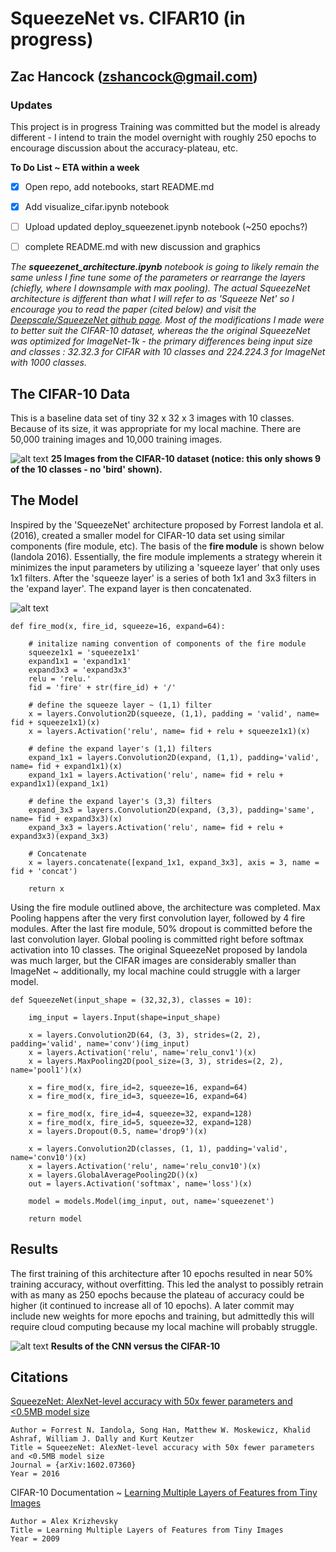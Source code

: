 # SqueezeNet vs. CIFAR10 (in progress)
## Zac Hancock (zshancock@gmail.com)

### Updates
This project is in progress
Training was committed but the model is already different - I intend to train the model overnight with roughly 250 epochs to encourage
discussion about the accuracy-plateau, etc. 

**To Do List ~ ETA within a week**
- [X] Open repo, add notebooks, start README.md
- [X] Add visualize_cifar.ipynb notebook
- [ ] Upload updated deploy_squeezenet.ipynb notebook (~250 epochs?)
- [ ] complete README.md with new discussion and graphics


*The **squeezenet_architecture.ipynb** notebook is going to likely remain the same unless I fine tune some of the parameters or rearrange the layers (chiefly, where I downsample with max pooling). The actual SqueezeNet architecture is different than what I will refer to as 'Squeeze Net' so I encourage you to read the paper (cited below) and visit the [Deepscale/SqueezeNet github page](https://github.com/deepscale/squeezenet). Most of the modifications I made were to better suit the CIFAR-10 dataset, whereas the the original SqueezeNet was optimized for ImageNet-1k - the primary differences being input size and classes : 32.32.3 for CIFAR with 10 classes and 224.224.3 for ImageNet with 1000 classes.*

## The CIFAR-10 Data

This is a baseline data set of tiny 32 x 32 x 3 images with 10 classes. Because of its size, it was appropriate for my local machine. There are 50,000 training images and 10,000 training images.  

![alt text](https://github.com/zshancock/SqueezeNet_vs_CIFAR10/blob/master/graphics/cifar_visual.JPG)
**25 Images from the CIFAR-10 dataset (notice: this only shows 9 of the 10 classes - no 'bird' shown).**

## The Model

Inspired by the 'SqueezeNet' architecture proposed by Forrest Iandola et al. (2016), created a smaller model for CIFAR-10 data set using similar components (fire module, etc). The basis of the **fire module** is shown below (Iandola 2016). Essentially, the fire module implements a strategy wherein it minimizes the input parameters by utilizing a 'squeeze layer' that only uses 1x1 filters. After the 'squeeze layer' is a series of both 1x1 and 3x3 filters in the 'expand layer'. The expand layer is then concatenated. 

![alt text](https://github.com/zshancock/SqueezeNet_vs_CIFAR10/blob/master/graphics/fire_module.JPG)

```
def fire_mod(x, fire_id, squeeze=16, expand=64):
    
    # initalize naming convention of components of the fire module
    squeeze1x1 = 'squeeze1x1'
    expand1x1 = 'expand1x1'
    expand3x3 = 'expand3x3'
    relu = 'relu.'
    fid = 'fire' + str(fire_id) + '/'
    
    # define the squeeze layer ~ (1,1) filter
    x = layers.Convolution2D(squeeze, (1,1), padding = 'valid', name= fid + squeeze1x1)(x)
    x = layers.Activation('relu', name= fid + relu + squeeze1x1)(x)
    
    # define the expand layer's (1,1) filters
    expand_1x1 = layers.Convolution2D(expand, (1,1), padding='valid', name= fid + expand1x1)(x)
    expand_1x1 = layers.Activation('relu', name= fid + relu + expand1x1)(expand_1x1)
    
    # define the expand layer's (3,3) filters
    expand_3x3 = layers.Convolution2D(expand, (3,3), padding='same', name= fid + expand3x3)(x)
    expand_3x3 = layers.Activation('relu', name= fid + relu + expand3x3)(expand_3x3)
    
    # Concatenate
    x = layers.concatenate([expand_1x1, expand_3x3], axis = 3, name = fid + 'concat')
    
    return x

```

Using the fire module outlined above, the architecture was completed. Max Pooling happens after the very first convolution layer, followed by 4 fire modules. After the last fire module, 50% dropout is committed before the last convolution layer. Global pooling is committed right before softmax activation into 10 classes. The original SqueezeNet proposed by Iandola was much larger, but the CIFAR images are considerably smaller than ImageNet ~ additionally, my local machine could struggle with a larger model. 

```
def SqueezeNet(input_shape = (32,32,3), classes = 10):
        
    img_input = layers.Input(shape=input_shape)
    
    x = layers.Convolution2D(64, (3, 3), strides=(2, 2), padding='valid', name='conv')(img_input)
    x = layers.Activation('relu', name='relu_conv1')(x)
    x = layers.MaxPooling2D(pool_size=(3, 3), strides=(2, 2), name='pool1')(x)

    x = fire_mod(x, fire_id=2, squeeze=16, expand=64)
    x = fire_mod(x, fire_id=3, squeeze=16, expand=64)

    x = fire_mod(x, fire_id=4, squeeze=32, expand=128)
    x = fire_mod(x, fire_id=5, squeeze=32, expand=128)
    x = layers.Dropout(0.5, name='drop9')(x)

    x = layers.Convolution2D(classes, (1, 1), padding='valid', name='conv10')(x)
    x = layers.Activation('relu', name='relu_conv10')(x)
    x = layers.GlobalAveragePooling2D()(x)
    out = layers.Activation('softmax', name='loss')(x)

    model = models.Model(img_input, out, name='squeezenet')

    return model
```

## Results

The first training of this architecture after 10 epochs resulted in near 50% training accuracy, without overfitting. This led the analyst to possibly retrain with as many as 250 epochs because the plateau of accuracy could be higher (it continued to increase all of 10 epochs). A later commit may include new weights for more epochs and training, but admittedly this will require cloud computing because my local machine will probably struggle. 

![alt text](https://github.com/zshancock/SqueezeNet_vs_CIFAR10/blob/master/graphics/accuracy_and_loss.JPG)
**Results of the CNN versus the CIFAR-10**

## Citations

[SqueezeNet: AlexNet-level accuracy with 50x fewer parameters and <0.5MB model size](https://arxiv.org/abs/1602.07360)

```
Author = Forrest N. Iandola, Song Han, Matthew W. Moskewicz, Khalid Ashraf, William J. Dally and Kurt Keutzer
Title = SqueezeNet: AlexNet-level accuracy with 50x fewer parameters and <0.5MB model size
Journal = {arXiv:1602.07360}
Year = 2016
```

CIFAR-10 Documentation ~
[Learning Multiple Layers of Features from Tiny Images](https://www.cs.toronto.edu/~kriz/learning-features-2009-TR.pdf)

```
Author = Alex Krizhevsky
Title = Learning Multiple Layers of Features from Tiny Images
Year = 2009
```

